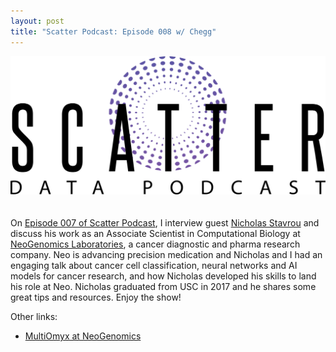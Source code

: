 ```yaml
---
layout: post
title: "Scatter Podcast: Episode 008 w/ Chegg"
---
```


[![](https://raw.githubusercontent.com/JavOrraca/Home/gh-pages/assets/img/ScatterLogo.png)](https://soundcloud.com/scatterpodcast/episode-007)
<br>
<br>
<br>
On [Episode 007 of Scatter Podcast](https://soundcloud.com/scatterpodcast/episode-007), I interview guest [Nicholas Stavrou](https://www.linkedin.com/in/nicholas-stavrou/) and discuss his work as an Associate Scientist in Computational Biology at [NeoGenomics Laboratories](https://neogenomics.com/), a cancer diagnostic and pharma research company. Neo is advancing precision medication and Nicholas and I had an engaging talk about cancer cell classification, neural networks and AI models for cancer research, and how Nicholas developed his skills to land his role at Neo. Nicholas graduated from USC in 2017 and he shares some great tips and resources. Enjoy the show!

Other links:
* [MultiOmyx at NeoGenomics](https://neogenomics.com/pharma-services/lab-services/multiomyx)
